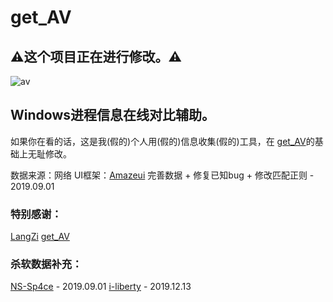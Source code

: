 # get_AV  
## ⚠这个项目正在进行修改。⚠  
![av](https://raw.githubusercontent.com/r00tSe7en/get_AV/master/av.png)

## Windows进程信息在线对比辅助。
如果你在看的话，这是我(假的)个人用(假的)信息收集(假的)工具，在 [get_AV](https://github.com/r00tSe7en/get_AV)的基础上无耻修改。

数据来源：网络
UI框架：[Amazeui](https://amazeui.clouddeep.cn/)
完善数据 + 修复已知bug + 修改匹配正则 - 2019.09.01

### 特别感谢：

[LangZi](https://github.com/LangziFun)
[get_AV](https://github.com/r00tSe7en/get_AV)

### 杀软数据补充：

[NS-Sp4ce](https://github.com/NS-Sp4ce) - 2019.09.01
[i-liberty](https://github.com/i-liberty) - 2019.12.13
